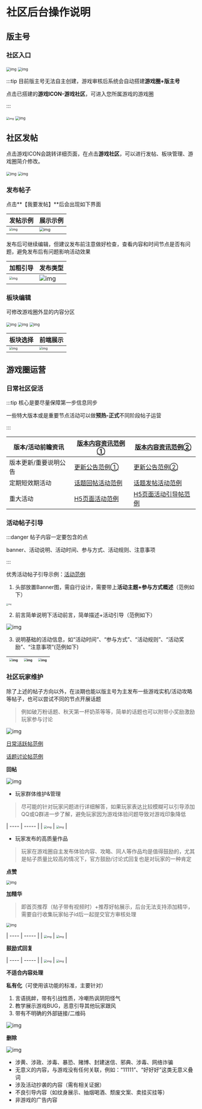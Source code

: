 # 社区后台操作说明

## 版主号

### 社区入口

<img src="https://arkimg.ark.online/1724563444539-2.webp" alt="img" style="zoom: 67%;" />

<img src="https://arkimg.ark.online/1724563444539-3.webp" alt="img" style="zoom:67%;" />

:::tip 目前版主号无法自主创建，游戏审核后系统会自动搭建**游戏圈+版主号**

点击已搭建的**游戏ICON-游戏社区**，可进入您所属游戏的游戏圈

:::

<img src="https://arkimg.ark.online/1724563444543-33.webp" alt="img" style="zoom:50%;" />

<img src="https://arkimg.ark.online/1724563444539-4.webp" alt="img" style="zoom:67%;" />

## 社区发帖

点击游戏ICON会跳转详细页面，在点击**游戏社区**，可以进行发帖、板块管理、游戏圈简介修改。

<img src="https://arkimg.ark.online/1724563444539-5.webp" alt="img" style="zoom:67%;" />

<img src="https://arkimg.ark.online/1724563444539-6.webp" alt="img" style="zoom:67%;" />

### 发布帖子

点击**【我要发帖】**后会出现如下界面

| 发帖示例 | 展示示例 |
| ---- | ----- |
| <img src="https://arkimg.ark.online/1724563444539-7.webp" alt="img" style="zoom:50%;" /> | <img src="https://arkimg.ark.online/1724563444539-8.webp" alt="img" style="zoom:67%;" /> |

发布后可继续编辑，但建议发布前注意做好检查，查看内容和时间节点是否有问题，避免发布后有问题影响活动效果

| 加粗引导 | 发布类型 |
| ---- | ----- |
| <img src="https://arkimg.ark.online/1724563444539-9.webp" alt="img" style="zoom:50%;" /> | ![img](https://arkimg.ark.online/1724563444539-10.webp) |

### 板块编辑

可修改游戏圈外显的内容分区

<img src="https://arkimg.ark.online/1724563444539-11.webp" alt="img" style="zoom:67%;" />

<img src="https://arkimg.ark.online/1724563444540-12.webp" alt="img" style="zoom:67%;" />

<img src="https://arkimg.ark.online/1724563444540-13.webp" alt="img" style="zoom:67%;" />

| 板块选择 | 前端展示 |
| ---- | ----- |
| <img src="https://arkimg.ark.online/1724563444540-14.webp" alt="img" style="zoom:50%;" /> | <img src="https://arkimg.ark.online/1724563444540-15.webp" alt="img" style="zoom:50%;" /> |


## 游戏圈运营

### 日常社区促活

:::tip 核心是要尽量保障第一步信息同步

一些特大版本或是重要节点活动可以做**预热-正式**不同阶段帖子运营

:::

| 版本/活动前瞻资讯     | [版本内容资讯范例①](https://app-external.233lyly.com/proxy/postdetails/?source=Link&shareId=2C0Y8d7J0FsZ002GS09JCoT39rGvl686IgCp3Ahh&postid=1821006759046967296) | [版本内容资讯范例②](https://app-external.233lyly.com/proxy/postdetails/?source=Link&shareId=2C0ZUCeb0Gw40V02GFShAhj9GRlg68IiRUFbiCWo&postid=1820425652680249344) |
| --------------------- | ------------------------------------------------------------ | ------------------------------------------------------------ |
| 版本更新/重要说明公告 | [更新公告范例①](https://app-external.233lyly.com/proxy/postdetails/?source=Link&shareId=2C0aJYie0HL002GRy4N9Gnl68ISFapXmUcayRB46&postid=1824387669681344512) | [更新公告范例②](https://app-external.233lyly.com/proxy/postdetails/?source=Link&shareId=2C0XESY90DP8060k2BGSTYx89Gl6668KoIHEx3Ls&postid=1813156590555922432) |
| 定期短效期活动        | [话题回帖活动范例](https://app-external.233lyly.com/proxy/postdetails/?source=Link&shareId=2C0ZDRvJ0ERB06072GSFGqXr9EGl658IpGO4E6lX&postid=1810574927152844800) | [话题发帖活动范例](https://app-external.233lyly.com/proxy/postdetails/?source=Link&shareId=2C0VswC50FSL0Q0n2GSHj2wG90Gpl06V8IsEvsGZ&postid=1818466136392671232) |
| 重大活动              | [H5页面活动范例](https://na.233she.cn/#/activeModal/comprehensive?id=1369&source=5) | [H5页面活动引导帖范例](https://app-external.233lyly.com/proxy/postdetails/?source=Link&shareId=2C0YRJ250HlE0X0T2GSLAn9Glf6a8kIkxL9xuCDw&postid=1823531570382295040) |


### 活动帖子引导

:::danger 帖子内容一定要包含的点

banner、活动说明、活动时间、参与方式、活动规则、注意事项

:::

优秀活动帖子引导示例：[活动范例](https://app-external.233lyly.com/proxy/postdetails/?source=Link&shareId=2C0Wvokn0HIa0V0z2QGpJXxVMW9LGl685KCejKFM&postid=1818466136392671232)

1. 头部放置Banner图，需自行设计，需要带上**活动主题+参与方式概述**（范例如下）

<img src="https://arkimg.ark.online/1724563444540-16.webp" alt="img" style="zoom: 33%;" />

2. 前言简单说明下活动前言，简单描述+活动引导（范例如下）

![img](https://arkimg.ark.online/1724563444540-17.webp)

3. 说明基础的活动信息，如“活动时间”、“参与方式”、“活动规则”、“活动奖励”、“注意事项”(范例如下)

| <img src="https://arkimg.ark.online/1724563444540-18.webp" alt="img" style="zoom:50%;" /> | <img src="https://arkimg.ark.online/1724563444540-19.webp" alt="img" style="zoom:50%;" /> | <img src="https://arkimg.ark.online/1724563444540-20.webp" alt="img" style="zoom:50%;" /> |
| ----------------- | ------------------------------------------------------------ | ------------------------------------------------------------ |

### 社区玩家维护

除了上述的帖子方向以外，在淡期也能以版主号为主发布一些游戏实机/活动攻略等帖子，也可以尝试不同的节点开展话题
> 例如破万粉话题、秋天第一杯奶茶等等，简单的话题也可以附带小奖励激励玩家参与讨论

![img](https://arkimg.ark.online/1724563444540-21.webp)

[日常活跃帖范例](https://app-external.233lyly.com/proxy/postdetails/?source=Link&shareId=2C0ZDem90I6D002FGTKNBfYJ9Gls6R8LzgrwaVxo&postid=1821113546686222336)

[话题讨论帖范例](https://app-external.233lyly.com/proxy/postdetails/?source=Link&shareId=2C0a7nsX0Flt002GTLrG99Gl638bM2EEKF2VKgYq&postid=1825489619457019904)

**回帖**

![img](https://arkimg.ark.online/1724563444540-22.webp)

- 玩家群体维护&管理

> 尽可能的针对玩家问题进行详细解答，如果玩家表达比较模糊可以引导添加QQ或Q群进一步了解，避免玩家因为游戏体验问题导致对游戏印象降低

| ---- | ----- |
| <img src="https://arkimg.ark.online/1724563444540-23.webp" alt="img" style="zoom:50%;" /> | <img src="https://arkimg.ark.online/1724563444540-24.webp" alt="img" style="zoom:50%;" /> |

- 玩家发布的高质量作品

> 玩家在游戏圈自主发布体验内容、攻略、同人等作品均是值得鼓励的，尤其是帖子质量比较高的情况下，官方鼓励/讨论式回复也是对玩家的一种肯定

**点赞**

<img src="https://arkimg.ark.online/1724563444540-25.webp" alt="img" style="zoom: 67%;" />

**加精华**

> 即首页推荐（帖子带有视频时）+推荐好帖展示，后台无法支持添加精华，需要自行收集玩家帖子id后一起提交官方审核处理

<img src="https://arkimg.ark.online/1724563444540-26.webp" alt="img" style="zoom:67%;" />

| ---- | ----- |
| <img src="https://arkimg.ark.online/1724563444540-27.webp" alt="img" style="zoom: 50%;" /> | <img src="https://arkimg.ark.online/1724563444540-28.webp" alt="img" style="zoom:50%;" /> |

**鼓励式回复**

| ---- | ----- |
| <img src="https://arkimg.ark.online/1724563444540-29.webp" alt="img" style="zoom:50%;" /> | <img src="https://arkimg.ark.online/1724563444540-30.webp" alt="img" style="zoom:50%;" /> |

**不适合内容处理**

**私有化**（可使用该功能的标准，主要针对）

1. 言语挑衅，带有引战性质，冷嘲热讽阴阳怪气
2. 教学展示游戏BUG，恶意引导其他玩家跟风
3. 带有不明确的外部链接/二维码

![img](https://arkimg.ark.online/1724563444541-31.webp)

**删除**

![img](https://arkimg.ark.online/1724563444541-32.webp)

- 涉黄、涉政、涉毒、暴恐、赌博、封建迷信、邪典、涉毒、网络诈骗
- 无意义的内容，与游戏没有任何关联，例如：“11111”、“好好好”这类无意义叠词
- 涉及活动抄袭的内容（需有相关证据）
- 不良引导内容（如纹身展示、抽烟喝酒、颓废文案、卖挂买挂等）
- 非游戏的广告内容
